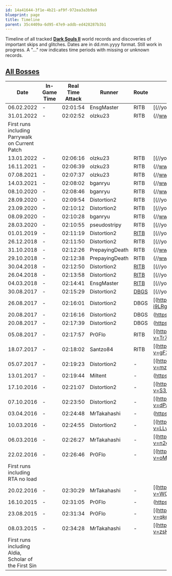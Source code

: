 ```yaml
---
id: 14a41644-3f1e-4b21-af9f-972ea3a3b9a9
blueprint: page
title: Timeline
parent: 35c4409a-6d95-47e9-addb-ed428287b3b1
---
```

Timeline of all tracked **[Dark Souls II](/darksouls2)** world records and discoveries of important skips and glitches. Dates are in dd.mm.yyyy format. Still work in progress. A "..." row indicates time periods with missing or unknown records.

## [All Bosses](/darksouls2/all-bosses)

| Date                                                 | In-Game Time | Real Time Attack | Runner         | Route                           | VOD                                                                                                                                        |
| ---------------------------------------------------- | ------------ | ---------------- | -------------- | ------------------------------- | ------------------------------------------------------------------------------------------------------------------------------------------ |
| 06.02.2022                                           | -            | 02:01:54         | EnsgMaster     | RITB                            | [(//youtu.be/-kbjTbSSNG8)                      |
| 31.01.2022                                           | -            | 02:02:52         | olzku23        | RITB                            | (//www.twitch.tv/videos/1282788150)                        |
| First runs including Parrywalk on Current Patch      |              |                  |                |                                 |                                                                                                                                            |
| 13.01.2022                                           | -            | 02:06:16         | olzku23        | RITB                            | [(//youtu.be/j12W4lB_V6I)                      |
| 16.11.2021                                           | -            | 02:06:39         | olzku23        | RITB                            | (//www.twitch.tv/videos/1207369960)                        |
| 07.08.2021                                           | -            | 02:07:37         | olzku23        | RITB                            | (//www.twitch.tv/videos/1111100046)                        |
| 14.03.2021                                           | -            | 02:08:02         | bganryu        | RITB                            | (//www.twitch.tv/videos/949367222)                         |
| 08.10.2020                                           | -            | 02:08:46         | bganryu        | RITB                            | (//www.twitch.tv/videos/764363254)                         |
| 28.09.2020                                           | -            | 02:09:54         | Distortion2    | RITB                            | [(//youtu.be/sF2YzePTruY)                      |
| 23.09.2020                                           | -            | 02:10:12         | Distortion2    | RITB                            | [(//youtu.be/lTiyvE9KsxY)                      |
| 08.09.2020                                           | -            | 02:10:28         | bganryu        | RITB                            | (//www.twitch.tv/videos/734883948)                         |
| 28.03.2020                                           | -            | 02:10:55         | pseudostripy   | RITB                            | [(//youtu.be/uDdNN0-85bQ)                      |
| 01.01.2019                                           | -            | 02:11:19         | Distortion2    | [RITB](//pastebin.com/ePBAKWSi) | [(//youtu.be/QBp_2UpY_O4)                      |
| 26.12.2018                                           | -            | 02:11:50         | Distortion2    | RITB                            | [(//youtu.be/EVTu1ddAWlQ)                      |
| 31.10.2018                                           | -            | 02:12:26         | PrepayingDeath | RITB                            | (//www.twitch.tv/videos/329656365)                         |
| 29.10.2018                                           | -            | 02:12:38         | PrepayingDeath | RITB                            | (//www.twitch.tv/videos/328860031)                         |
| 30.04.2018                                           | -            | 02:12:50         | Distortion2    | [RITB](//pastebin.com/sagPqQfS) | [(//youtu.be/5yWabq8q2Co)                      |
| 26.04.2018                                           | -            | 02:13:58         | Distortion2    | [RITB](//pastebin.com/sagPqQfS) | [(//youtu.be/u6WSLR_fdWA)                      |
| 04.03.2018                                           | -            | 02:14:41         | EnsgMaster     | [RITB](//pastebin.com/sagPqQfS) | [(//youtu.be/18AP2W0fqs0)                      |
| 30.08.2017                                           | -            | 02:15:29         | Distortion2    | [DBGS](//pastebin.com/dXwDGRDe) | [(//youtu.be/BQgPfR2vCpk)                      |
| 26.08.2017                                           | -            | 02:16:01         | Distortion2    | DBGS                            | [(https://www.youtube.com/watch?v=E_--i9LRgp4) |
| 20.08.2017                                           | -            | 02:16:16         | Distortion2    | DBGS                            | (https://www.twitch.tv/videos/168659561)                   |
| 20.08.2017                                           | -            | 02:17:39         | Distortion2    | DBGS                            | (https://www.twitch.tv/videos/168623212)                   |
| 05.08.2017                                           | -            | 02:17:57         | Pr0Flo         | RITB                            | [(https://www.youtube.com/watch?v=Tr7k2dfc0GA) |
| 18.07.2017                                           | -            | 02:18:02         | Santzo84       | RITB                            | [(https://www.youtube.com/watch?v=gF3hqFwukLY) |
| 05.07.2017                                           | -            | 02:19:23         | Distortion2    | -                               | [(https://www.youtube.com/watch?v=mzqqUZ2uRp8) |
| 13.01.2017                                           | -            | 02:19:44         | Miltent        | -                               | (https://www.twitch.tv/videos/114329770)                   |
| 17.10.2016                                           | -            | 02:21:07         | Distortion2    | -                               | [(https://www.youtube.com/watch?v=S3_RVVWbS8I) |
| 07.10.2016                                           | -            | 02:23:50         | Distortion2    | -                               | [(https://www.youtube.com/watch?v=dPaxl3VHCJw) |
| 03.04.2016                                           | -            | 02:24:48         | MrTakahashi    | -                               | (https://www.twitch.tv/videos/58401932)                    |
| 10.03.2016                                           | -            | 02:24:55         | Distortion2    | -                               | [(https://www.youtube.com/watch?v=LLwb_QnkyxQ) |
| 06.03.2016                                           | -            | 02:26:27         | MrTakahashi    | -                               | [(https://www.youtube.com/watch?v=n2e6cD4pYXk) |
| 22.02.2016                                           | -            | 02:26:46         | Pr0Flo         | -                               | [(https://www.youtube.com/watch?v=oM61N03iHFo) |
| First runs including RTA no load                     |              |                  |                |                                 |                                                                                                                                            |
| 20.02.2016                                           | -            | 02:30:29         | MrTakahashi    | -                               | [(https://www.youtube.com/watch?v=WCuNoMrN34Q) |
| 16.10.2015                                           | -            | 02:31:05         | Pr0Flo         | -                               | (https://www.twitch.tv/videos/20991389)                    |
| 23.08.2015                                           | -            | 02:31:34         | Pr0Flo         | -                               | [(https://www.youtube.com/watch?v=qke_uxhUY_Q) |
| 08.03.2015                                           | -            | 02:34:28         | MrTakahashi    | -                               | [(https://www.youtube.com/watch?v=zsK3hm4qKZ8) |
| First runs including Aldia, Scholar of the First Sin |              |                  |                |                                 |                                                                                                                                            |
